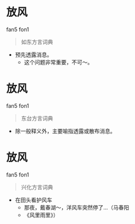 # 放风
fan5 fon1
> 如东方言词典
- 预先透露消息。
  - 这个问题非常重要，不可～。

# 放风
fan5 fon1
> 东台方言词典
- 除一般释义外，主要喻指透露或散布消息。

# 放风
fan5 fon1
> 兴化方言词典
- 在田头看护风车
  - 那夜，戴春湖～，洋风车突然停了…（马春阳
  - 《风里雨里》）
